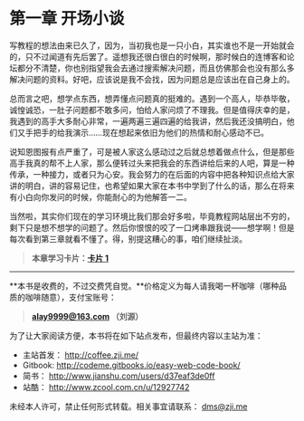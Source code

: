 第一章 开场小谈
===

写教程的想法由来已久了，因为，当初我也是一只小白，其实谁也不是一开始就会的，只不过闻道有先后罢了。遥想我还很白很白的时候啊，那时候白的连博客和论坛都分不清楚，你也别指望我会去通过搜索解决问题，而且仿佛那会也没有那么多解决问题的资料。好吧，应该说是我不会找，因为问题总是应该出在自己身上的。

总而言之吧，想学点东西，想弄懂点问题真的挺难的。遇到一个高人，毕恭毕敬，诚惶诚恐，一肚子问题都不敢多问，怕给人家问烦了不理我。但是值得庆幸的是，我遇到的高手大多耐心非常，一遍两遍三遍四遍的给我讲，然后我还没搞明白，他们又手把手的给我演示……现在想起来依旧为他们的热情和耐心感动不已。

说知恩图报有点严重了，可是被人家这么感动过之后就总想着做点什么，但是那些高手我真的帮不上人家，那么便转过头来把我会的东西讲给后来的人吧，算是一种传承，一种接力，或者只为心安。我会努力的在后面的内容中把各种知识点给大家讲的明白，讲的容易记住，也希望如果大家在本书中学到了什么的话，那么在将来有小白向你发问的时候，你能耐心的为他解答一二。

当然啦，其实你们现在的学习环境比我们那会好多啦，毕竟教程网站层出不穷的，剩下只是想不想学的问题了。然后你恨恨的咬了一口烤串跟我说——想学啊！但是每次看到第三章就看不懂了。得，别提这糟心的事，咱们继续扯淡。

> **本章学习卡片：[卡片 1](http://coffee.zji.me/card.html?name=chapter1)**

---

**本书是收费的，不过交费凭自觉。**价格定义为每人请我喝一杯咖啡（哪种品质的咖啡随意），支付宝账号：

> **alay9999@163.com  （刘源）**

为了让大家阅读方便，本书将在如下站点发布，但最终内容以主站为准：

* 主站首发： http://coffee.zji.me/
* Gitbook: http://codeme.gitbooks.io/easy-web-code-book/
* 简书： http://www.jianshu.com/users/d37eaf3de0ff
* 站酷： http://www.zcool.com.cn/u/12927742

未经本人许可，禁止任何形式转载。相关事宜请联系： dms@zji.me